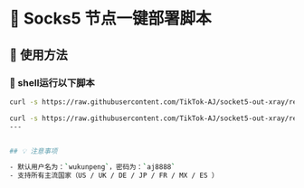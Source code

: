 # 🎯 Socks5 节点一键部署脚本

## 🚀 使用方法

### 🔧 shell运行以下脚本

```bash
curl -s https://raw.githubusercontent.com/TikTok-AJ/socket5-out-xray/refs/heads/main/aj-socket5-out-xray.sh | bash -s --"国家代码" 数量
```

```bash
curl -s https://raw.githubusercontent.com/TikTok-AJ/socket5-out-xray/refs/heads/main/aj-socket5-out-xray.sh | bash -s --"国家代码" 数量
---


## 💡 注意事项

- 默认用户名为：`wukunpeng`，密码为：`aj8888`
- 支持所有主流国家（US / UK / DE / JP / FR / MX / ES ）
